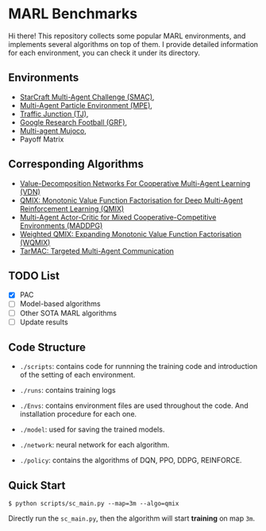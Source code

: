 # MARL Benchmarks

Hi there! This repository collects some popular MARL environments, and implements several algorithms on top of them.
I provide detailed information for each environment, you can check it under its directory.

## Environments
- [StarCraft Multi-Agent Challenge (SMAC)](https://github.com/oxwhirl/smac),
- [Multi-Agent Particle Environment (MPE)](https://github.com/openai/multiagent-particle-envs),
- [Traffic Junction (TJ)](https://github.com/IC3Net/IC3Net),
- [Google Research Football (GRF)](https://github.com/google-research/football),
- [Multi-agent Mujoco](https://github.com/schroederdewitt/multiagent_mujoco),
- Payoff Matrix

## Corresponding Algorithms
- [Value-Decomposition Networks For Cooperative Multi-Agent Learning (VDN)](https://arxiv.org/abs/1706.05296)
- [QMIX: Monotonic Value Function Factorisation for Deep Multi-Agent Reinforcement Learning (QMIX)](https://arxiv.org/abs/1803.11485)
- [Multi-Agent Actor-Critic for Mixed Cooperative-Competitive Environments (MADDPG)](https://arxiv.org/pdf/1706.02275.pdf)
- [Weighted QMIX: Expanding Monotonic Value Function Factorisation (WQMIX)](https://arxiv.org/abs/2006.10800) 
- [TarMAC: Targeted Multi-Agent Communication](http://proceedings.mlr.press/v97/das19a/das19a.pdf)

## TODO List

- [X] PAC
- [ ] Model-based algorithms
- [ ] Other SOTA MARL algorithms
- [ ] Update results

## Code Structure

- `./scripts`: contains code for runnning the training code and introduction of the setting of each environment.

- `./runs`: contains training logs

- `./Envs`: contains environment files are used throughout the code. And installation procedure for each one.

- `./model`: used for saving the trained models.

- `./network`: neural network for each algorithm.

- `./policy`: contains the algorithms of DQN, PPO, DDPG, REINFORCE.

## Quick Start

```shell
$ python scripts/sc_main.py --map=3m --algo=qmix
```

Directly run the `sc_main.py`, then the algorithm will start **training** on map `3m`. 


